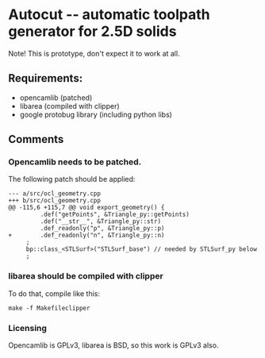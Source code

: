 Autocut -- automatic toolpath generator for 2.5D solids
=======================================================

Note! This is prototype, don't expect it to work at all.

Requirements:
-------------

* opencamlib (patched)
* libarea (compiled with clipper)
* google protobug library (including python libs)

Comments
--------

### Opencamlib needs to be patched.

The following patch should be applied:

    --- a/src/ocl_geometry.cpp
    +++ b/src/ocl_geometry.cpp
    @@ -115,6 +115,7 @@ void export_geometry() {
             .def("getPoints", &Triangle_py::getPoints)
             .def("__str__", &Triangle_py::str) 
             .def_readonly("p", &Triangle_py::p)
    +        .def_readonly("n", &Triangle_py::n)
         ;
         bp::class_<STLSurf>("STLSurf_base") // needed by STLSurf_py below
         ;

### libarea should be compiled with clipper

To do that, compile like this:

    make -f Makefileclipper

### Licensing

Opencamlib is GPLv3, libarea is BSD, so this work is GPLv3 also.
